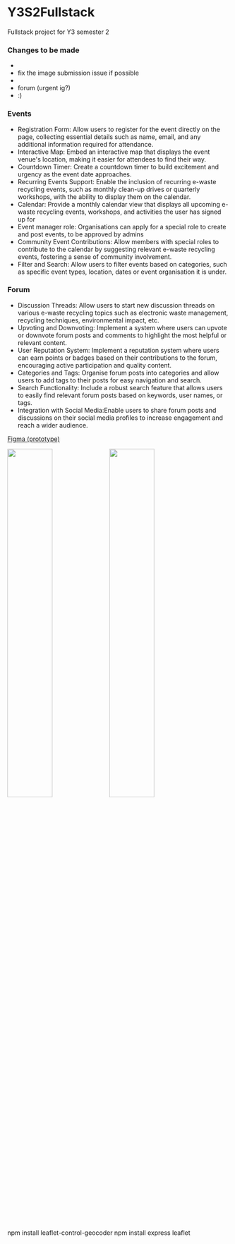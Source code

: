 # Y3S2Fullstack
Fullstack project for Y3 semester 2

### Changes to be made
* 
* fix the image submission issue if possible
* 
* forum (urgent ig?)
* :)

### Events
* Registration Form: Allow users to register for the event directly on the page, collecting essential details such as name, email, and any additional information required for attendance.
* Interactive Map: Embed an interactive map that displays the event venue's location, making it easier for attendees to find their way.
* Countdown Timer: Create a countdown timer to build excitement and urgency as the event date approaches.
* Recurring Events Support: Enable the inclusion of recurring e-waste recycling events, such as monthly clean-up drives or quarterly workshops, with the ability to display them on the calendar.
* Calendar: Provide a monthly calendar view that displays all upcoming e-waste recycling events, workshops, and activities the user has signed up for
* Event manager role: Organisations can apply for a special role to create and post events, to be approved by admins
* Community Event Contributions: Allow members with special roles to contribute to the calendar by suggesting relevant e-waste recycling events, fostering a sense of community involvement.
* Filter and Search: Allow users to filter events based on categories, such as specific event types, location, dates or event organisation it is under.
### Forum
* Discussion Threads: Allow users to start new discussion threads on various e-waste recycling topics such as electronic waste management, recycling techniques, environmental impact, etc.
* Upvoting and Downvoting: Implement a system where users can upvote or downvote forum posts and comments to highlight the most helpful or relevant content.
* User Reputation System: Implement a reputation system where users can earn points or badges based on their contributions to the forum, encouraging active participation and quality content.
* Categories and Tags: Organise forum posts into categories and allow users to add tags to their posts for easy navigation and search.
* Search Functionality: Include a robust search feature that allows users to easily find relevant forum posts based on keywords, user names, or tags.
* Integration with Social Media:Enable users to share forum posts and discussions on their social media profiles to increase engagement and reach a wider audience.

[Figma (prototype)](https://www.figma.com/file/Y8U0s0TmnQal12sXVj4Pkl/TechCycle?type=design&node-id=0-1&mode=design&t=x3yUwJCaUGJz6qQx-0)

<img src="https://wimg.rule34.xxx//samples/7741/sample_422c5cacb16eb731abd0e8ae642263bc.jpg?8839177" width="45%"> <img src="https://wimg.rule34.xxx//samples/7096/sample_a361f1e2bcc7b6a0f6972480a34cd0e8.jpg?8094561" width="45%">


npm install leaflet-control-geocoder
npm install express leaflet